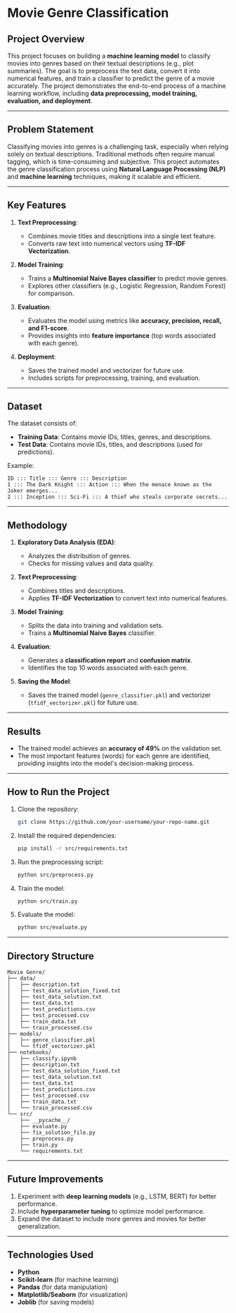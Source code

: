 # Movie Genre Classification

## Project Overview
This project focuses on building a **machine learning model** to classify movies into genres based on their textual descriptions (e.g., plot summaries). The goal is to preprocess the text data, convert it into numerical features, and train a classifier to predict the genre of a movie accurately. The project demonstrates the end-to-end process of a machine learning workflow, including **data preprocessing, model training, evaluation, and deployment**.

---

## Problem Statement
Classifying movies into genres is a challenging task, especially when relying solely on textual descriptions. Traditional methods often require manual tagging, which is time-consuming and subjective. This project automates the genre classification process using **Natural Language Processing (NLP)** and **machine learning** techniques, making it scalable and efficient.

---

## Key Features
1. **Text Preprocessing**:
   - Combines movie titles and descriptions into a single text feature.
   - Converts raw text into numerical vectors using **TF-IDF Vectorization**.

2. **Model Training**:
   - Trains a **Multinomial Naive Bayes classifier** to predict movie genres.
   - Explores other classifiers (e.g., Logistic Regression, Random Forest) for comparison.

3. **Evaluation**:
   - Evaluates the model using metrics like **accuracy, precision, recall, and F1-score**.
   - Provides insights into **feature importance** (top words associated with each genre).

4. **Deployment**:
   - Saves the trained model and vectorizer for future use.
   - Includes scripts for preprocessing, training, and evaluation.

---

## Dataset
The dataset consists of:
- **Training Data**: Contains movie IDs, titles, genres, and descriptions.
- **Test Data**: Contains movie IDs, titles, and descriptions (used for predictions).

Example:
```
ID ::: Title ::: Genre ::: Description
1 ::: The Dark Knight ::: Action ::: When the menace known as the Joker emerges...
2 ::: Inception ::: Sci-Fi ::: A thief who steals corporate secrets...
```

---

## Methodology
1. **Exploratory Data Analysis (EDA)**:
   - Analyzes the distribution of genres.
   - Checks for missing values and data quality.

2. **Text Preprocessing**:
   - Combines titles and descriptions.
   - Applies **TF-IDF Vectorization** to convert text into numerical features.

3. **Model Training**:
   - Splits the data into training and validation sets.
   - Trains a **Multinomial Naive Bayes** classifier.

4. **Evaluation**:
   - Generates a **classification report** and **confusion matrix**.
   - Identifies the top 10 words associated with each genre.

5. **Saving the Model**:
   - Saves the trained model (`genre_classifier.pkl`) and vectorizer (`tfidf_vectorizer.pkl`) for future use.

---

## Results
- The trained model achieves an **accuracy of 49%** on the validation set.
- The most important features (words) for each genre are identified, providing insights into the model's decision-making process.

---

## How to Run the Project
1. Clone the repository:
   ```bash
   git clone https://github.com/your-username/your-repo-name.git
   ```
2. Install the required dependencies:
   ```bash
   pip install -r src/requirements.txt
   ```
3. Run the preprocessing script:
   ```bash
   python src/preprocess.py
   ```
4. Train the model:
   ```bash
   python src/train.py
   ```
5. Evaluate the model:
   ```bash
   python src/evaluate.py
   ```

---

## Directory Structure
```
Movie Genre/
├── data/
│   ├── description.txt
│   ├── test_data_solution_fixed.txt
│   ├── test_data_solution.txt
│   ├── test_data.txt
│   ├── test_predictions.csv
│   ├── test_processed.csv
│   ├── train_data.txt
│   └── train_processed.csv
├── models/
│   ├── genre_classifier.pkl
│   └── tfidf_vectorizer.pkl
├── notebooks/
│   ├── classify.ipynb
│   ├── description.txt
│   ├── test_data_solution_fixed.txt
│   ├── test_data_solution.txt
│   ├── test_data.txt
│   ├── test_predictions.csv
│   ├── test_processed.csv
│   ├── train_data.txt
│   └── train_processed.csv
└── src/
    ├── __pycache__/
    ├── evaluate.py
    ├── fix_solution_file.py
    ├── preprocess.py
    ├── train.py
    └── requirements.txt
```

---

## Future Improvements
1. Experiment with **deep learning models** (e.g., LSTM, BERT) for better performance.
2. Include **hyperparameter tuning** to optimize model performance.
3. Expand the dataset to include more genres and movies for better generalization.

---

## Technologies Used
- **Python**
- **Scikit-learn** (for machine learning)
- **Pandas** (for data manipulation)
- **Matplotlib/Seaborn** (for visualization)
- **Joblib** (for saving models)
